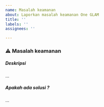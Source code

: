 ```yaml
---
name: Masalah keamanan
about: Laporkan masalah keamanan One GLAM
title: ''
labels: ''
assignees: ''

---
```


### :warning: Masalah keamanan

##### Deskripsi
...


##### Apakah ada solusi ?
...

